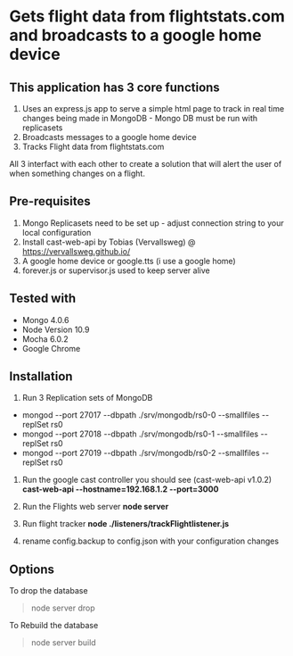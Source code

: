 # Gets flight data from flightstats.com and broadcasts to a google home device

## This application has 3 core functions
1. Uses an express.js app to serve a simple html page to track in real time changes being made in MongoDB - Mongo DB must be run with replicasets
1. Broadcasts messages to a google home device
1. Tracks Flight data from flightstats.com

All 3 interfact with each other to create a solution that will alert the user of when something changes on a flight.

## Pre-requisites
1. Mongo Replicasets need to be set up - adjust connection string to your local configuration
1. Install cast-web-api by Tobias (Vervallsweg) @ https://vervallsweg.github.io/ 
1. A google home device or google.tts (i use a google home)
1. forever.js or supervisor.js used to keep server alive



## Tested with
* Mongo 4.0.6
* Node Version 10.9
* Mocha 6.0.2
* Google Chrome


## Installation
1. Run 3 Replication sets of MongoDB
* mongod --port 27017 --dbpath ./srv/mongodb/rs0-0 --smallfiles --replSet rs0
* mongod --port 27018 --dbpath ./srv/mongodb/rs0-1 --smallfiles --replSet rs0
* mongod --port 27019 --dbpath ./srv/mongodb/rs0-2 --smallfiles --replSet rs0

1. Run the google cast controller you should see (cast-web-api v1.0.2)
**cast-web-api --hostname=192.168.1.2 --port=3000**

1. Run the Flights web server
**node server**

1. Run flight tracker
**node ./listeners/trackFlightlistener.js**

1. rename config.backup to config.json with your configuration changes

## Options
To drop the database
> node server drop

To Rebuild the database
> node server build
